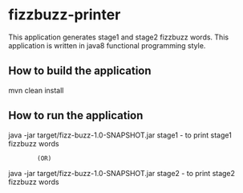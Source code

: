 # fizzbuzz-printer

This application generates stage1 and stage2 fizzbuzz words. This application is written in java8 functional programming style.

## How to build the application
mvn clean install

## How to run the application
java -jar target/fizz-buzz-1.0-SNAPSHOT.jar stage1     - to print stage1 fizzbuzz words

            (OR)

java -jar target/fizz-buzz-1.0-SNAPSHOT.jar stage2     - to print stage2 fizzbuzz words

